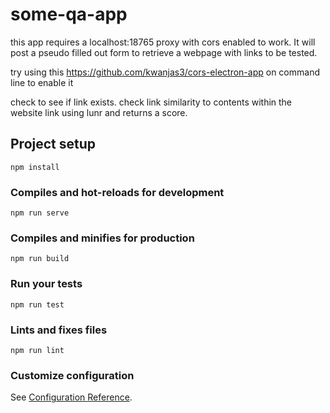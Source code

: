 # some-qa-app


this app requires a localhost:18765 proxy with cors enabled to work. It will post a pseudo filled out form to retrieve a webpage with links to be tested.


try using this https://github.com/kwanjas3/cors-electron-app on command line to enable it


check to see if link exists. check link similarity to contents within the website link using lunr and returns a score.

## Project setup
```
npm install
```

### Compiles and hot-reloads for development
```
npm run serve
```

### Compiles and minifies for production
```
npm run build
```

### Run your tests
```
npm run test
```

### Lints and fixes files
```
npm run lint
```

### Customize configuration
See [Configuration Reference](https://cli.vuejs.org/config/).
